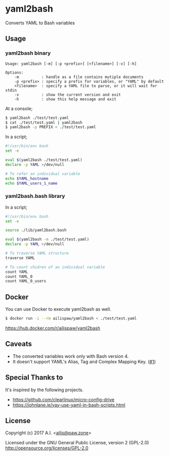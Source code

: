 # yaml2bash

Converts YAML to Bash variables

## Usage

### yaml2bash binary

```
Usage: yaml2bash [-m] [-p <prefix>] [<filename>] [-v] [-h]

Options:
    -m          : handle as a file contains mutiple documents
    -p <prefix> : specify a prefix for variables, or "YAML" by default
    <filename>  : specify a YAML file to parse, or it will wait for stdin
    -v          : show the current version and exit
    -h          : show this help message and exit
```

At a console;

```bash
$ yaml2bash ./test/test.yaml
$ cat ./test/test.yaml | yaml2bash
$ yaml2bash -p PREFIX < ./test/test.yaml
```

In a script;

```bash
#!/usr/bin/env bash
set -e

eval $(yaml2bash ./test/test.yaml)
declare -p YAML >/dev/null

# To refer an individual variable
echo $YAML_hostname
echo $YAML_users_1_name
```

### yaml2bash.bash library

In a script;

```bash
#!/usr/bin/env bash
set -e

source ./lib/yaml2bash.bash

eval $(yaml2bash -m ./test/test.yaml)
declare -p YAML >/dev/null

# To traverse YAML structure
traverse YAML

# To count chidren of an individual variable
count YAML
count YAML_0
count YAML_0_users
```

## Docker

You can use Docker to execute yaml2bash as well.

```bash
$ docker run -i --rm ailispaw/yaml2bash < ./test/test.yaml
```

https://hub.docker.com/r/ailispaw/yaml2bash

## Caveats

- The converted variables work only with Bash version 4.
- It doesn't support YAML's Alias, Tag and Complex Mapping Key. ([#1](https://github.com/ailispaw/yaml2bash/issues/1))

## Special Thanks to

It's inspired by the following projects.

- https://github.com/clearlinux/micro-config-drive
- https://johnlane.ie/yay-use-yaml-in-bash-scripts.html

## License

Copyright (c) 2017 A.I. &lt;ailis@paw.zone&gt;

Licensed under the GNU General Public License, version 2 (GPL-2.0)  
http://opensource.org/licenses/GPL-2.0

